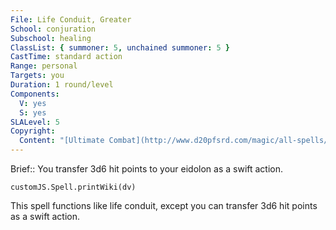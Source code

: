 ```yaml
---
File: Life Conduit, Greater
School: conjuration
Subschool: healing
ClassList: { summoner: 5, unchained summoner: 5 }
CastTime: standard action
Range: personal
Targets: you
Duration: 1 round/level
Components:
  V: yes
  S: yes
SLALevel: 5
Copyright:
  Content: "[Ultimate Combat](http://www.d20pfsrd.com/magic/all-spells/l/life-conduit#TOC-Life-Conduit-Greater)"
---
```

Brief:: You transfer 3d6 hit points to your eidolon as a swift action.

```dataviewjs
customJS.Spell.printWiki(dv)
```

This spell functions like life conduit, except you can transfer 3d6 hit points as a swift action.
